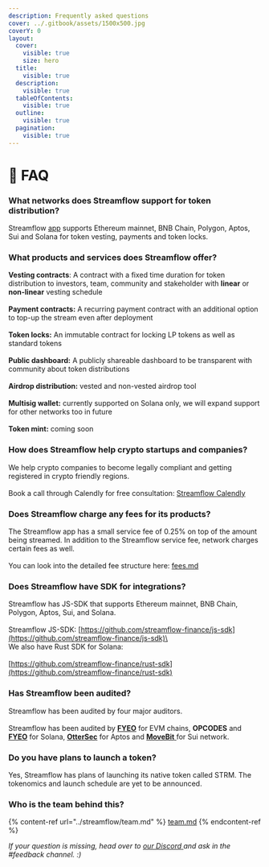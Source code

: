 ```yaml
---
description: Frequently asked questions
cover: ../.gitbook/assets/1500x500.jpg
coverY: 0
layout:
  cover:
    visible: true
    size: hero
  title:
    visible: true
  description:
    visible: true
  tableOfContents:
    visible: true
  outline:
    visible: true
  pagination:
    visible: true
---
```


# 💁 FAQ

### What networks does Streamflow support for token distribution?

Streamflow [app](https://app.streamflow.finance) supports Ethereum mainnet, BNB Chain, Polygon, Aptos, Sui and Solana for token vesting, payments and token locks.

### What products and services does Streamflow offer?&#x20;

**Vesting contracts**: A contract with a fixed time duration for token distribution to investors, team, community and stakeholder with **linear** or **non-linear** vesting schedule\
\
**Payment contracts:** A recurring payment contract with an additional option to top-up the stream even after deployment\
\
**Token locks:** An immutable contract for locking LP tokens as well as standard tokens\
\
**Public dashboard:** A publicly shareable dashboard to be transparent with community about token distributions\
\
**Airdrop distribution:** vested and non-vested airdrop tool \
\
**Multisig wallet:** currently supported on Solana only, we will expand support for other networks too in future\
\
**Token mint:** coming soon

### How does Streamflow help crypto startups and companies?

We help crypto companies to become legally compliant and getting registered in crypto friendly regions.\
\
Book a call through Calendly for free consultation: [Streamflow Calendly](https://calendly.com/streamflow-bd/discovery?month=2023-10)

### **Does Streamflow charge any fees for its products?**

The Streamflow app has a small service fee of 0.25% on top of the amount being streamed. In addition to the Streamflow service fee, network charges certain fees as well.\
\
You can look into the detailed fee structure here: [fees.md](fees.md "mention")

### Does Streamflow have SDK for integrations?

Streamflow has JS-SDK that supports Ethereum mainnet, BNB Chain, Polygon, Aptos, Sui, and Solana.\
\
Streamflow JS-SDK: [https://github.com/streamflow-finance/js-sdk](https://github.com/streamflow-finance/js-sdk)\
\
We also have Rust SDK for Solana:\
\
&#x20;[https://github.com/streamflow-finance/rust-sdk](https://github.com/streamflow-finance/rust-sdk)

### Has Streamflow been audited?

Streamflow has been audited by four major auditors.\
\
Streamflow has been audited by [**FYEO**](https://www.fyeo.io/) for EVM chains, **OPCODES** and [**FYEO**](https://www.fyeo.io) for Solana, [**OtterSec**](https://osec.io/) for Aptos and [**MoveBit** ](https://www.movebit.xyz/)for Sui network.

### Do you have plans to launch a token?&#x20;

Yes, Streamflow has plans of launching its native token called STRM. The tokenomics and launch schedule are yet to be announced.&#x20;

### **Who is the team behind this?**

{% content-ref url="../streamflow/team.md" %}
[team.md](../streamflow/team.md)
{% endcontent-ref %}



_If your question is missing, head over to_ [_our Discord_ ](https://discord.gg/jHa4Q9vAwD)_and ask in the #feedback channel. :)_
